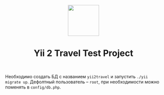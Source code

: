 <p align="center">
    <a href="https://github.com/yiisoft" target="_blank">
        <img src="https://avatars0.githubusercontent.com/u/993323" height="100px">
    </a>
    <h1 align="center">Yii 2 Travel Test Project</h1>
    <br>
</p>

Необходимо создать БД с названием `yii2travel` и запустить
`./yii migrate up`. Дефолтный пользователь – `root`, при необходимости
можно поменять в `config/db.php`.